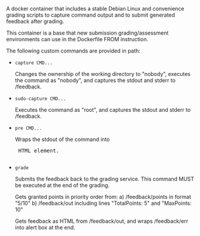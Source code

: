 A docker container that includes a stable Debian Linux and convenience
grading scripts to capture command output and to submit generated
feedback after grading.

This container is a base that new submission grading/assessment
environments can use in the Dockerfile FROM instruction.

The following custom commands are provided in path:

* `capture CMD...`

    Changes the ownership of the working directory to "nobody",
    executes the command as "nobody",
    and captures the stdout and stderr to /feedback.

* `sudo-capture CMD...`

    Executes the command as "root",
    and captures the stdout and stderr to /feedback.

* `pre CMD...`

    Wraps the stdout of the command into <pre> HTML element.

* `grade`

    Submits the feedback back to the grading service.
    This command MUST be executed at the end of the grading.

    Gets granted points in priority order from:
    a) /feedback/points in format "5/10"
    b) /feedback/out including lines "TotalPoints: 5" and "MaxPoints: 10"

    Gets feedback as HTML from /feedback/out,
    and wraps /feedback/err into alert box at the end.
